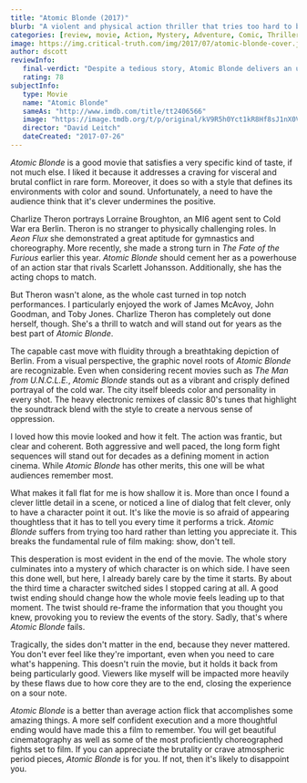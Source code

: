 ```yaml
---
title: "Atomic Blonde (2017)"
blurb: "A violent and physical action thriller that tries too hard to be clever and falls short of greatness."
categories: [review, movie, Action, Mystery, Adventure, Comic, Thriller]
image: https://img.critical-truth.com/img/2017/07/atomic-blonde-cover.jpg
author: dscott
reviewInfo:
   final-verdict: "Despite a tedious story, Atomic Blonde delivers an under-served market with hard-hitting action that is entertaining but shallow."
   rating: 78
subjectInfo:
   type: Movie
   name: "Atomic Blonde"
   sameAs: "http://www.imdb.com/title/tt2406566"
   image: "https://image.tmdb.org/t/p/original/kV9R5h0Yct1kR8Hf8sJ1nX0Vz4x.jpg"
   director: "David Leitch"
   dateCreated: "2017-07-26"
---
```



*Atomic Blonde* is a good movie that satisfies a very specific kind of taste, if not much else. I liked it because it addresses a craving for visceral and brutal conflict in rare form. Moreover, it does so with a style that defines its environments with color and sound. Unfortunately, a need to have the audience think that it's clever undermines the positive.

Charlize Theron portrays Lorraine Broughton, an MI6 agent sent to Cold War era Berlin. Theron is no stranger to physically challenging roles. In *Aeon Flux* she demonstrated a great aptitude for gymnastics and choreography. More recently, she made a strong turn in *The Fate of the Furious* earlier this year. *Atomic Blonde* should cement her as a powerhouse of an action star that rivals Scarlett Johansson. Additionally, she has the acting chops to match. 

But Theron wasn't alone, as the whole cast turned in top notch performances. I particularly enjoyed the work of James McAvoy, John Goodman, and Toby Jones. Charlize Theron has completely out done herself, though. She's a thrill to watch and will stand out for years as the best part of *Atomic Blonde*.

The capable cast move with fluidity through a breathtaking depiction of Berlin. From a visual perspective, the graphic novel roots of *Atomic Blonde* are recognizable. Even when considering recent movies such as *The Man from U.N.C.L.E.*, *Atomic Blonde* stands out as a vibrant and crisply defined portrayal of the cold war. The city itself bleeds color and personality in every shot. The heavy electronic remixes of classic 80's tunes that highlight the soundtrack blend with the style to create a nervous sense of oppression.

I loved how this movie looked and how it felt. The action was frantic, but clear and coherent. Both aggressive and well paced, the long form fight sequences will stand out for decades as a defining moment in action cinema. While *Atomic Blonde* has other merits, this one will be what audiences remember most.

What makes it fall flat for me is how shallow it is. More than once I found a clever little detail in a scene, or noticed a line of dialog that felt clever, only to have a character point it out. It's like the movie is so afraid of appearing thoughtless that it has to tell you every time it performs a trick. *Atomic Blonde* suffers from trying too hard rather than letting you appreciate it. This breaks the fundamental rule of film making: show, don't tell.

This desperation is most evident in the end of the movie. The whole story culminates into a mystery of which character is on which side. I have seen this done well, but here, I already barely care by the time it starts. By about the third time a character switched sides I stopped caring at all. A good twist ending should change how the whole movie feels leading up to that moment. The twist should re-frame the information that you thought you knew, provoking you to review the events of the story. Sadly, that's where *Atomic Blonde* fails.

Tragically, the sides don't matter in the end, because they never mattered. You don't ever feel like they're important, even when you need to care what's happening. This doesn't ruin the movie, but it holds it back from being particularly good. Viewers like myself will be impacted more heavily by these flaws due to how core they are to the end, closing the experience on a sour note.

*Atomic Blonde* is a better than average action flick that accomplishes some amazing things. A more self confident execution and a more thoughtful ending would have made this a film to remember. You will get beautiful cinematography as well as some of the most proficiently choreographed fights set to film. If you can appreciate the brutality or crave atmospheric period pieces, *Atomic Blonde* is for you. If not, then it's likely to disappoint you.